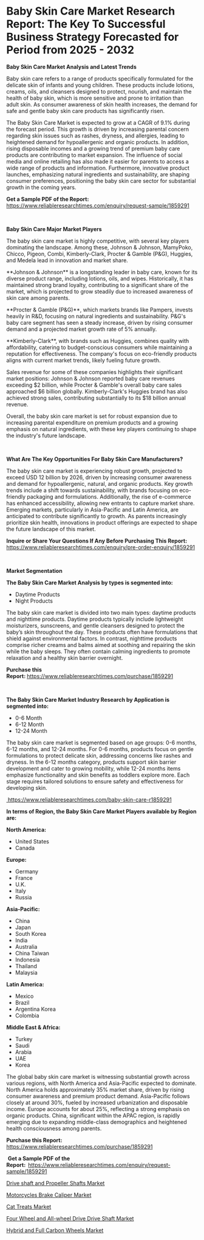 <p><h1>Baby Skin Care Market Research Report: The Key To Successful Business Strategy Forecasted for Period from 2025 - 2032</h1></p><p><strong>Baby Skin Care Market Analysis and Latest Trends</strong></p>
<p><p>Baby skin care refers to a range of products specifically formulated for the delicate skin of infants and young children. These products include lotions, creams, oils, and cleansers designed to protect, nourish, and maintain the health of baby skin, which is more sensitive and prone to irritation than adult skin. As consumer awareness of skin health increases, the demand for safe and gentle baby skin care products has significantly risen.</p><p>The Baby Skin Care Market is expected to grow at a CAGR of 9.1% during the forecast period. This growth is driven by increasing parental concern regarding skin issues such as rashes, dryness, and allergies, leading to heightened demand for hypoallergenic and organic products. In addition, rising disposable incomes and a growing trend of premium baby care products are contributing to market expansion. The influence of social media and online retailing has also made it easier for parents to access a wide range of products and information. Furthermore, innovative product launches, emphasizing natural ingredients and sustainability, are shaping consumer preferences, positioning the baby skin care sector for substantial growth in the coming years.</p></p>
<p><strong>Get a Sample PDF of the Report:&nbsp;</strong> <a href="https://www.reliableresearchtimes.com/enquiry/request-sample/1859291?utm_campaign=2105&utm_medium=2&utm_source=Github&utm_content=ia&utm_term=05022025&utm_id=baby-skin-care">https://www.reliableresearchtimes.com/enquiry/request-sample/1859291</a></p>
<p>&nbsp;</p>
<p><strong>Baby Skin Care Major Market Players</strong></p>
<p><p>The baby skin care market is highly competitive, with several key players dominating the landscape. Among these, Johnson & Johnson, MamyPoko, Chicco, Pigeon, Combi, Kimberly-Clark, Procter & Gamble (P&G), Huggies, and Medela lead in innovation and market share.</p><p>**Johnson & Johnson** is a longstanding leader in baby care, known for its diverse product range, including lotions, oils, and wipes. Historically, it has maintained strong brand loyalty, contributing to a significant share of the market, which is projected to grow steadily due to increased awareness of skin care among parents.</p><p>**Procter & Gamble (P&G)**, which markets brands like Pampers, invests heavily in R&D, focusing on natural ingredients and sustainability. P&G's baby care segment has seen a steady increase, driven by rising consumer demand and a projected market growth rate of 5% annually.</p><p>**Kimberly-Clark**, with brands such as Huggies, combines quality with affordability, catering to budget-conscious consumers while maintaining a reputation for effectiveness. The company's focus on eco-friendly products aligns with current market trends, likely fueling future growth.</p><p>Sales revenue for some of these companies highlights their significant market positions: Johnson & Johnson reported baby care revenues exceeding $2 billion, while Procter & Gamble's overall baby care sales approached $6 billion globally. Kimberly-Clark's Huggies brand has also achieved strong sales, contributing substantially to its $18 billion annual revenue.</p><p>Overall, the baby skin care market is set for robust expansion due to increasing parental expenditure on premium products and a growing emphasis on natural ingredients, with these key players continuing to shape the industry's future landscape.</p></p>
<p>&nbsp;</p>
<p><strong>What Are The Key Opportunities For Baby Skin Care Manufacturers?</strong></p>
<p><p>The baby skin care market is experiencing robust growth, projected to exceed USD 12 billion by 2026, driven by increasing consumer awareness and demand for hypoallergenic, natural, and organic products. Key growth trends include a shift towards sustainability, with brands focusing on eco-friendly packaging and formulations. Additionally, the rise of e-commerce has enhanced accessibility, allowing new entrants to capture market share. Emerging markets, particularly in Asia-Pacific and Latin America, are anticipated to contribute significantly to growth. As parents increasingly prioritize skin health, innovations in product offerings are expected to shape the future landscape of this market.</p></p>
<p><strong>Inquire or Share Your Questions If Any Before Purchasing This Report:</strong> <a href="https://www.reliableresearchtimes.com/enquiry/pre-order-enquiry/1859291?utm_campaign=2105&utm_medium=2&utm_source=Github&utm_content=ia&utm_term=05022025&utm_id=baby-skin-care">https://www.reliableresearchtimes.com/enquiry/pre-order-enquiry/1859291</a></p>
<p>&nbsp;</p>
<p><strong>Market Segmentation</strong></p>
<p><strong>The Baby Skin Care Market Analysis by types is segmented into:</strong></p>
<p><ul><li>Daytime Products</li><li>Night Products</li></ul></p>
<p><p>The baby skin care market is divided into two main types: daytime products and nighttime products. Daytime products typically include lightweight moisturizers, sunscreens, and gentle cleansers designed to protect the baby’s skin throughout the day. These products often have formulations that shield against environmental factors. In contrast, nighttime products comprise richer creams and balms aimed at soothing and repairing the skin while the baby sleeps. They often contain calming ingredients to promote relaxation and a healthy skin barrier overnight.</p></p>
<p><strong>Purchase this Report:&nbsp;</strong><a href="https://www.reliableresearchtimes.com/purchase/1859291?utm_campaign=2105&utm_medium=2&utm_source=Github&utm_content=ia&utm_term=05022025&utm_id=baby-skin-care">https://www.reliableresearchtimes.com/purchase/1859291</a></p>
<p>&nbsp;</p>
<p><strong>The Baby Skin Care Market Industry Research by Application is segmented into:</strong></p>
<p><ul><li>0-6 Month</li><li>6-12 Month</li><li>12-24 Month</li></ul></p>
<p><p>The baby skin care market is segmented based on age groups: 0-6 months, 6-12 months, and 12-24 months. For 0-6 months, products focus on gentle formulations to protect delicate skin, addressing concerns like rashes and dryness. In the 6-12 months category, products support skin barrier development and cater to growing mobility, while 12-24 months items emphasize functionality and skin benefits as toddlers explore more. Each stage requires tailored solutions to ensure safety and effectiveness for developing skin.</p></p>
<p><a href="https://www.reliableresearchtimes.com/baby-skin-care-r1859291?utm_campaign=2105&utm_medium=2&utm_source=Github&utm_content=ia&utm_term=05022025&utm_id=baby-skin-care">&nbsp;https://www.reliableresearchtimes.com/baby-skin-care-r1859291</a></p>
<p><strong>In terms of Region, the Baby Skin Care Market Players available by Region are:</strong></p>
<p>
    <p> <strong> North America: </strong>
        <ul>
            <li>United States</li>
            <li>Canada</li>
        </ul>
        </p> 
    <p> <strong> Europe: </strong>
        <ul>
            <li>Germany</li>
            <li>France</li>
            <li>U.K.</li>
            <li>Italy</li>
            <li>Russia</li>
        </ul>
        </p> 
    <p> <strong> Asia-Pacific: </strong>
        <ul>
            <li>China</li>
            <li>Japan</li>
            <li>South Korea</li>
            <li>India</li>
            <li>Australia</li>
            <li>China Taiwan</li>
            <li>Indonesia</li>
            <li>Thailand</li>
            <li>Malaysia</li>
        </ul>
        </p> 
    <p> <strong> Latin America: </strong>
        <ul>
            <li>Mexico</li>
            <li>Brazil</li>
            <li>Argentina Korea</li>
            <li>Colombia</li>
        </ul>
        </p> 
    <p> <strong> Middle East & Africa: </strong>
        <ul>
            <li>Turkey</li>
            <li>Saudi</li>
            <li>Arabia</li>
            <li>UAE</li>
            <li>Korea</li>
        </ul>
    </p>
    </p>
<p><p>The global baby skin care market is witnessing substantial growth across various regions, with North America and Asia-Pacific expected to dominate. North America holds approximately 35% market share, driven by rising consumer awareness and premium product demand. Asia-Pacific follows closely at around 30%, fueled by increased urbanization and disposable income. Europe accounts for about 25%, reflecting a strong emphasis on organic products. China, significant within the APAC region, is rapidly emerging due to expanding middle-class demographics and heightened health consciousness among parents.</p></p>
<p><strong>Purchase this Report: </strong><a href="https://www.reliableresearchtimes.com/purchase/1859291?utm_campaign=2105&utm_medium=2&utm_source=Github&utm_content=ia&utm_term=05022025&utm_id=baby-skin-care">https://www.reliableresearchtimes.com/purchase/1859291</a></p>
<p>&nbsp;<strong>Get a Sample PDF of the Report:&nbsp;&nbsp;</strong><a href="https://www.reliableresearchtimes.com/enquiry/request-sample/1859291?utm_campaign=2105&utm_medium=2&utm_source=Github&utm_content=ia&utm_term=05022025&utm_id=baby-skin-care">https://www.reliableresearchtimes.com/enquiry/request-sample/1859291</a></p>
<p><strong></strong></p>
<p><p><a href="https://www.linkedin.com/pulse/comprehensive-drive-shaft-propeller-shafts-market-report-ljbbf?utm_campaign=2105&utm_medium=2&utm_source=Github&utm_content=ia&utm_term=05022025&utm_id=baby-skin-care">Drive shaft and Propeller Shafts Market</a></p><p><a href="https://www.linkedin.com/pulse/motorcycles-brake-caliper-market-study-findings-forecast-yltde?utm_campaign=2105&utm_medium=2&utm_source=Github&utm_content=ia&utm_term=05022025&utm_id=baby-skin-care">Motorcycles Brake Caliper Market</a></p><p><a href="https://github.com/MariaWashington76/Market-Research-Report-List-1/blob/main/cat-treats-market.md?utm_campaign=2105&utm_medium=2&utm_source=Github&utm_content=ia&utm_term=05022025&utm_id=baby-skin-care">Cat Treats Market</a></p><p><a href="https://www.linkedin.com/pulse/rising-trends-four-wheel-all-wheel-drive-shaft-market-projected-bdayf?utm_campaign=2105&utm_medium=2&utm_source=Github&utm_content=ia&utm_term=05022025&utm_id=baby-skin-care">Four Wheel and All-wheel Drive Drive Shaft Market</a></p><p><a href="https://www.linkedin.com/pulse/report-offers-thorough-study-hybrid-full-carbon-wheels-market-ex7je?utm_campaign=2105&utm_medium=2&utm_source=Github&utm_content=ia&utm_term=05022025&utm_id=baby-skin-care">Hybrid and Full Carbon Wheels Market</a></p></p>